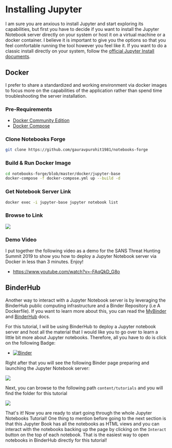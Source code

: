 # Installing Jupyter

I am sure you are anxious to install Jupyter and start exploring its capabilities, but first you have to decide if you want to install the Jupyter Notebook server directly on your system or host it on a virtual machine or a docker container.
I believe it is important to give you the options so that you feel comfortable running the tool however you feel like it. If you want to do a classic install directly on your system, follow the [official Jupyter Install documents](https://jupyter.org/install).

## Docker

I prefer to share a standardized and working environment via docker images to focus more on the capabilities of the application rather than spend time troubleshooting the server installation.

### Pre-Requirements

* [Docker Community Edition](https://docs.docker.com/install/linux/docker-ce/binaries/)
* [Docker Compose](https://docs.docker.com/compose/install/)

### Clone Notebooks Forge

```bash
git clone https://github.com/gauravpurohit1981/notebooks-forge
```

### Build & Run Docker Image

```bash
cd notebooks-forge/blob/master/docker/jupyter-base
docker-compose -f docker-compose.yml up --build -d

```

### Get Notebook Server Link

```bash
docker exec -i jupyter-base jupyter notebook list
```

### Browse to Link

<img src="../../images/JUPYTER_NOTEBOOK_SERVER.png">

### Demo Video

I put together the following video as a demo for the SANS Threat Hunting Summit 2019 to show you how to deploy a Jupyter Notebook server via Docker in less than 3 minutes. Enjoy!

* https://www.youtube.com/watch?v=-FAqQkD_G8o 

## BinderHub

Another way to interact with a Jupyter Notebook server is by leveraging the BinderHub public computing infrastructure and a Binder Repository (i.e A Dockerfile). If you want to learn more about this, you can read the [MyBinder](https://mybinder.readthedocs.io/en/latest/index.html) and [BinderHub](https://binderhub.readthedocs.io/en/latest/overview.html) docs.

For this tutorial, I will be using BinderHub to deploy a Jupyter notebook server and host all the material that I would like you to go over to learn a little bit more about Jupyter notebooks. Therefore, all you have to do is click on the following Badge:

* [![Binder](https://mybinder.org/badge_logo.svg)](https://mybinder.org/v2/gh/hunters-forge/ThreatHunter-Playbook/master)

Right after that you will see the following Binder page preparing and launching the Jupyter Notebook server:

<img src="../../images/JUPYTER_NOTEBOOK_BINDERHUB.png">

Next, you can browse to the following path `content/tutorials` and you will find the folder for this tutorial

<img src="../../images/JUPYTER_NOTEBOOK_TUTORIALS.png">

That's it! Now you are ready to start going through the whole Jupyter Notebooks Tutorial! One thing to mention before going to the next section is that this Jupyter Book has all the notebooks as HTML views and you can interact with the notebooks backing up the page by clicking on the `Interact` button on the top of each notebook. That is the easiest way to open notebooks in BinderHub directly for this tutorial!